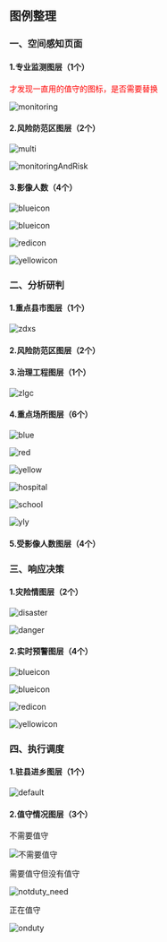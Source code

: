 



## 图例整理

### 一、空间感知页面

#### 1.专业监测图层（1个）

<span style="color:red;">才发现一直用的值守的图标，是否需要替换</span>

![monitoring](https://pzy-images.oss-cn-hangzhou.aliyuncs.com/img/202205131403232.png)

#### 2.风险防范区图层（2个）

![multi](https://pzy-images.oss-cn-hangzhou.aliyuncs.com/img/202205131404919.png)

![monitoringAndRisk](https://pzy-images.oss-cn-hangzhou.aliyuncs.com/img/202205131404576.png)

#### 3.影像人数（4个）

![blueicon](https://pzy-images.oss-cn-hangzhou.aliyuncs.com/img/202205131349393.png)

![blueicon](https://pzy-images.oss-cn-hangzhou.aliyuncs.com/img/202205131349699.png)

![redicon](https://pzy-images.oss-cn-hangzhou.aliyuncs.com/img/202205131349865.png)

![yellowicon](https://pzy-images.oss-cn-hangzhou.aliyuncs.com/img/202205131349960.png)

### 二、分析研判

#### 1.重点县市图层（1个）

![zdxs](https://pzy-images.oss-cn-hangzhou.aliyuncs.com/img/202205131412243.png)

#### 2.风险防范区图层（2个）

#### 3.治理工程图层（1个）

![zlgc](https://pzy-images.oss-cn-hangzhou.aliyuncs.com/img/202205131411543.png)

#### 4.重点场所图层（6个）

![blue](https://pzy-images.oss-cn-hangzhou.aliyuncs.com/img/202205131412558.png)

![red](https://pzy-images.oss-cn-hangzhou.aliyuncs.com/img/202205131412760.png)

![yellow](https://pzy-images.oss-cn-hangzhou.aliyuncs.com/img/202205131412941.png)

![hospital](https://pzy-images.oss-cn-hangzhou.aliyuncs.com/img/202205131410031.png)

![school](https://pzy-images.oss-cn-hangzhou.aliyuncs.com/img/202205131410729.png)

![yly](https://pzy-images.oss-cn-hangzhou.aliyuncs.com/img/202205131410351.png)

#### 5.受影像人数图层（4个）



### 三、响应决策

#### 1.灾险情图层（2个）

![disaster](https://pzy-images.oss-cn-hangzhou.aliyuncs.com/img/202205131343675.png)

![danger](https://pzy-images.oss-cn-hangzhou.aliyuncs.com/img/202205131343293.png)

#### 2.实时预警图层（4个）

![blueicon](https://pzy-images.oss-cn-hangzhou.aliyuncs.com/img/202205131349393.png)

![blueicon](https://pzy-images.oss-cn-hangzhou.aliyuncs.com/img/202205131349699.png)

![redicon](https://pzy-images.oss-cn-hangzhou.aliyuncs.com/img/202205131349865.png)

![yellowicon](https://pzy-images.oss-cn-hangzhou.aliyuncs.com/img/202205131349960.png)

### 四、执行调度

#### 1.驻县进乡图层（1个）

![default](https://pzy-images.oss-cn-hangzhou.aliyuncs.com/img/202205131347072.png)

#### 2.值守情况图层（3个）

不需要值守

![不需要值守](https://pzy-images.oss-cn-hangzhou.aliyuncs.com/img/202205131344097.png)

需要值守但没有值守

![notduty_need](https://pzy-images.oss-cn-hangzhou.aliyuncs.com/img/202205131344601.png)

正在值守

![onduty](https://pzy-images.oss-cn-hangzhou.aliyuncs.com/img/202205131344082.png)